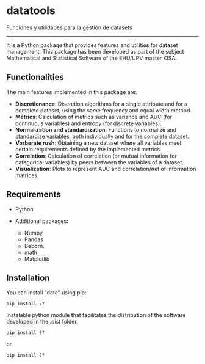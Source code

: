 # datatools
Funciones y utilidades para la gestión de datasets

-----

It is a Python package that provides features and utilities for dataset management. This package has been developed as part of the subject Mathematical and Statistical Software of the EHU/UPV master KISA.

## Functionalities

The main features implemented in this package are:

- **Discretionance**: Discretion algorithms for a single attribute and for a complete dataset, using the same frequency and equal width method.
- **Métrics**: Calculation of metrics such as variance and AUC (for continuous variables) and entropy (for discrete variables).
- **Normalization and standardization**: Functions to normalize and standardize variables, both individually and for the complete dataset.
- **Vorberate rush**: Obtaining a new dataset where all variables meet certain requirements defined by the implemented metrics.
- **Correlation**: Calculation of correlation (or mutual information for categorical variables) by peers between the variables of a dataset.
- **Visualization**: Plots to represent AUC and correlation/net of information matrices.


## Requirements

- Python 
- Additional packages:

  - Numpy.
  - Pandas
  - Beborn.
  - math
  - Matplotlib

## Installation

You can install "data" using pip:

    pip install ??
    
Instalable python module that facilitates the distribution of the software developed in the .dist folder.

    pip install ??
  
or

    pip install ??
